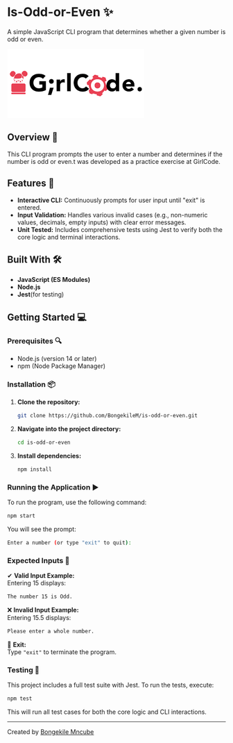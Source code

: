 # Is-Odd-or-Even ✨
A simple JavaScript CLI program that determines whether a given number is odd or even.

![GirlCode logo](girlcode.png "Logo")

## Overview 🚀
This CLI program prompts the user to enter a number and determines if the number is odd or even.t was developed as a practice exercise at GirlCode.

## Features 🌟
- **Interactive CLI:** Continuously prompts for user input until "exit" is entered.
- **Input Validation:** Handles various invalid cases (e.g., non-numeric values, decimals, empty inputs) with clear error messages.
- **Unit Tested:** Includes comprehensive tests using Jest to verify both the core logic and terminal interactions.

## Built With 🛠️
- **JavaScript (ES Modules)**
- **Node.js**
- **Jest**(for testing)

## Getting Started 💻

### Prerequisites 🔍
- Node.js (version 14 or later)
- npm (Node Package Manager)

### Installation 📦
1. **Clone the repository:**
    ```bash
    git clone https://github.com/BongekileM/is-odd-or-even.git
2. **Navigate into the project directory:**
    ```bash
    cd is-odd-or-even
3. **Install dependencies:**
    ```bash
    npm install

### Running the Application ▶️
To run the program, use the following command:
```bash
npm start
```
You will see the prompt:
```bash
Enter a number (or type "exit" to quit):
```
### Expected Inputs 📌

✔ **Valid Input Example:**  
Entering 15 displays: 
```bash
The number 15 is Odd.
```

❌ **Invalid Input Example:**  
Entering 15.5 displays:
```bash
Please enter a whole number.
```
🚪 **Exit:**  
Type `"exit"` to terminate the program. 

### Testing 🧪
This project includes a full test suite with Jest. To run the tests, execute:
```bash
npm test
```
This will run all test cases for both the core logic and CLI interactions.

---
Created by [Bongekile Mncube](https://github.com/BongekileM)



